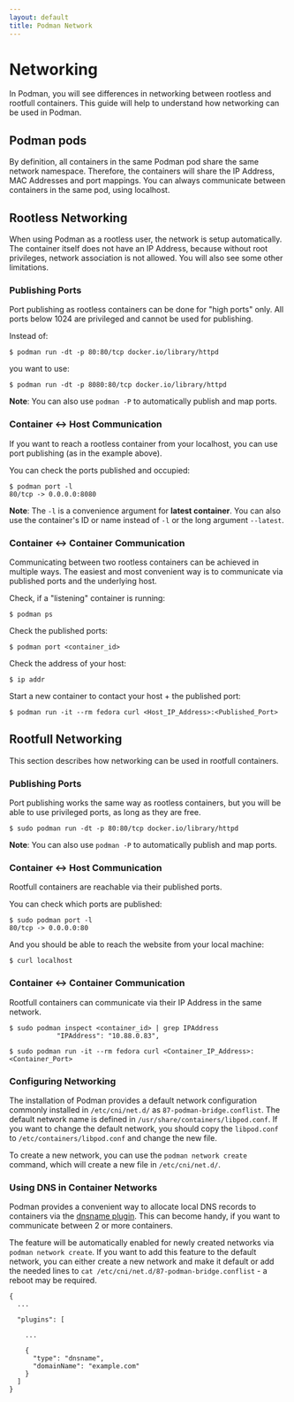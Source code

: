 ```yaml
---
layout: default
title: Podman Network
---
```


# Networking

In Podman, you will see differences in networking between rootless and rootfull
containers. This guide will help to understand how networking can be used in
Podman.

## Podman pods

By definition, all containers in the same Podman pod share the same network
namespace. Therefore, the containers will share the IP Address, MAC Addresses and
port mappings. You can always communicate between containers in the same pod,
using localhost.

## Rootless Networking

When using Podman as a rootless user, the network is setup automatically. The
container itself does not have an IP Address, because without root privileges,
network association is not allowed. You will also see some other limitations.

### Publishing Ports

Port publishing as rootless containers can be done for "high ports" only. All
ports below 1024 are privileged and cannot be used for publishing.

Instead of:

```console
$ podman run -dt -p 80:80/tcp docker.io/library/httpd
```

you want to use:

```console
$ podman run -dt -p 8080:80/tcp docker.io/library/httpd
```

**Note**: You can also use `podman -P` to automatically publish and map ports.

### Container <-> Host Communication

If you want to reach a rootless container from your localhost, you can use port
publishing (as in the example above).

You can check the ports published and occupied:

```console
$ podman port -l
80/tcp -> 0.0.0.0:8080
```

**Note**: The `-l` is a convenience argument for **latest container**. You can
also use the container's ID or name instead of `-l` or the long argument
`--latest`.

### Container <-> Container Communication

Communicating between two rootless containers can be achieved in multiple ways.
The easiest and most convenient way is to communicate via published ports and
the underlying host.

Check, if a "listening" container is running:

```console
$ podman ps
```

Check the published ports:

```console
$ podman port <container_id>
```

Check the address of your host:

```console
$ ip addr
```

Start a new container to contact your host + the published port:

```console
$ podman run -it --rm fedora curl <Host_IP_Address>:<Published_Port>
```

## Rootfull Networking

This section describes how networking can be used in rootfull containers.

### Publishing Ports

Port publishing works the same way as rootless containers, but you will be able
to use privileged ports, as long as they are free.

```console
$ sudo podman run -dt -p 80:80/tcp docker.io/library/httpd
```

**Note**: You can also use `podman -P` to automatically publish and map ports.

### Container <-> Host Communication

Rootfull containers are reachable via their published ports.

You can check which ports are published:

```console
$ sudo podman port -l
80/tcp -> 0.0.0.0:80
```

And you should be able to reach the website from your local machine:

```console
$ curl localhost
```

### Container <-> Container Communication

Rootfull containers can communicate via their IP Address in the same network.

```console
$ sudo podman inspect <container_id> | grep IPAddress
            "IPAddress": "10.88.0.83",
```

```console
$ sudo podman run -it --rm fedora curl <Container_IP_Address>:<Container_Port>
```

### Configuring Networking

The installation of Podman provides a default network configuration commonly
installed in `/etc/cni/net.d/` as `87-podman-bridge.conflist`. The default
network name is defined in `/usr/share/containers/libpod.conf`. If you want to
change the default network, you should copy the `libpod.conf` to
`/etc/containers/libpod.conf` and change the new file.

To create a new network, you can use the `podman network create` command, which
will create a new file in `/etc/cni/net.d/`.

### Using DNS in Container Networks

Podman provides a convenient way to allocate local DNS records to containers
via the [dnsname plugin](https://github.com/containers/dnsname). This can become
handy, if you want to communicate between 2 or more containers.

The feature will be automatically enabled for newly created networks via
`podman network create`. If you want to add this feature to the default
network, you can either create a new network and make it default or add the
needed lines to `cat /etc/cni/net.d/87-podman-bridge.conflist` - a reboot may
be required.

```
{
  ...

  "plugins": [

    ...

    {
      "type": "dnsname",
      "domainName": "example.com"
    }
  ]
}
```
